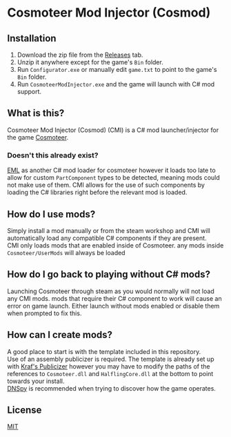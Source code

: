 # Cosmoteer Mod Injector (Cosmod)

## Installation
1. Download the zip file from the [Releases](https://github.com/FaeBurns/CosmodInjector/Releases) tab.
2. Unzip it anywhere except for the game's `Bin` folder.
3. Run `Configurator.exe` or manually edit `game.txt` to point to the game's `Bin` folder.
4. Run `CosmoteerModInjector.exe` and the game will launch with C# mod support.

## What is this?
Cosmoteer Mod Injector (Cosmod) (CMI) is a C# mod launcher/injector for the game [Cosmoteer](https://cosmoteer.net/).

### Doesn't this already exist?
[EML](https://github.com/C0dingschmuser/EnhancedModLoader) as another C# mod loader for cosmoteer however it loads too late to allow for custom `PartComponent` types to be detected, meaning mods could not make use of them. CMI allows for the use of such components by loading the C# libraries right before the relevant mod is loaded. 

## How do I use mods?
Simply install a mod manually or from the steam workshop and CMI will automatically load any compatible C# components if they are present. <br/>
CMI only loads mods that are enabled inside of Cosmoteer.
any mods inside `Cosmoteer/UserMods` will always be loaded

## How do I go back to playing without C# mods?
Launching Cosmoteer through steam as you would normally will not load any CMI mods. mods that require their C# component to work will cause an error on game launch. Either launch without mods enabled or disable them when prompted to fix this.  

## How can I create mods?
A good place to start is with the template included in this repository. <br/>
Use of an assembly publicizer is required. The template is already set up with [Kraf's Publicizer](https://github.com/krafs/Publicizer) however you may have to modify the paths of the references to `Cosmoteer.dll` and `HalflingCore.dll` at the bottom to point towards your install. <br/>
[DNSpy](https://github.com/dnSpyEx/dnSpy) is recommended when trying to discover how the game operates. 

## License

[MIT](https://github.com/FaeBurns/CosmodInjector/blob/main/License.txt)
